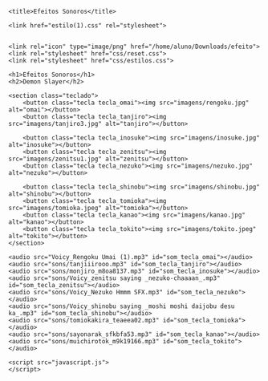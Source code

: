 <!DOCTYPE html>
<html lang="pt-BR">
<head>
    <meta charset="UTF-8">
    <meta http-equiv="X-UA-Compatible" content="IE=edge">
    <meta name="viewport" content="width=device-width, initial-scale=1.0">

    <title>Efeitos Sonoros</title>

    <link href="estilo(1).css" rel="stylesheet">


    <link rel="icon" type="image/png" href="/home/aluno/Downloads/efeito">
    <link rel="stylesheet" href="css/reset.css">
    <link rel="stylesheet" href="css/estilos.css">


</head>
<body>

    <h1>Efeitos Sonoros</h1>
    <h2>Demon Slayer</h2>

    <section class="teclado">
        <button class="tecla tecla_omai"><img src="imagens/rengoku.jpg" alt="omai"></button>
        <button class="tecla tecla_tanjiro"><img src="imagens/tanjiro3.jpg" alt="tanjiro"></button>

        <button class="tecla tecla_inosuke"><img src="imagens/inosuke.jpg" alt="inosuke"></button>
        <button class="tecla tecla_zenitsu"><img src="imagens/zenitsu1.jpg" alt="zenitsu"></button>
        <button class="tecla tecla_nezuko"><img src="imagens/nezuko.jpg" alt="nezuko"></button>

        <button class="tecla tecla_shinobu"><img src="imagens/shinobu.jpg" alt="shinobu"></button>
        <button class="tecla tecla_tomioka"><img src="imagens/tomioka.jpeg" alt="tomioka"></button>
        <button class="tecla tecla_kanao"><img src="imagens/kanao.jpg" alt="kanao"></button>
        <button class="tecla tecla_tokito"><img src="imagens/tokito.jpeg" alt="tokito"></button>
    </section>

    <audio src="Voicy_Rengoku Umai (1).mp3" id="som_tecla_omai"></audio>
    <audio src="sons/tanjiiirooo.mp3" id="som_tecla_tanjiro"></audio>
    <audio src="sons/monjiro_m8oa8137.mp3" id="som_tecla_inosuke"></audio>
    <audio src="sons/Voicy_zenitsu saying _nezuko-chaaaan_.mp3" id="som_tecla_zenitsu"></audio>
    <audio src="sons/Voicy_Nezuko Hmmm SFX.mp3" id="som_tecla_nezuko"></audio>
    <audio src="sons/Voicy_shinobu saying _moshi moshi daijobu desu ka_.mp3" id="som_tecla_shinobu"></audio>
    <audio src="sons/tomiokakira_teaeea02.mp3" id="som_tecla_tomioka"></audio>
    <audio src="sons/sayonarak_sfkbfa53.mp3" id="som_tecla_kanao"></audio>
    <audio src="sons/muichirotok_m9k19166.mp3" id="som_tecla_tokito"></audio>

    <script src="javascript.js">
    </script>
    
</body>
</html>
